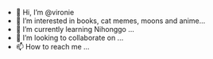 - 👋 Hi, I’m @vironie
- 👀 I’m interested in books, cat memes, moons and anime...
- 🌱 I’m currently learning Nihonggo ...
- 💞️ I’m looking to collaborate on ...
- 📫 How to reach me ...

<!---
vironie/vironie is a ✨ special ✨ repository because its `README.md` (this file) appears on your GitHub profile.
You can click the Preview link to take a look at your changes.
--->
